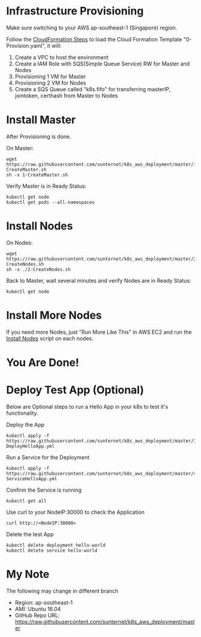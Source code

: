 # Infrastructure Provisioning
Make sure switching to your AWS ap-southeast-1 (Singapore) region. 

Follow the [CloudFormation Steps](./CloudFormation_Steps.jpg) to load the Cloud Formation Template "0-Provision.yaml", it will:
1. Create a VPC to host the environment
2. Create a IAM Role with SQS(Simple Queue Service) RW for Master and Nodes
3. Provisioning 1 VM for Master
4. Provisioning 2 VM for Nodes
5. Create a SQS Queue called "k8s.fifo" for transferring masterIP, jointoken, certhash from Master to Nodes

# Install Master
After Provisioning is done.

On Master:
```
wget https://raw.githubusercontent.com/sunternet/k8s_aws_deployment/master/1-CreateMaster.sh
sh -x 1-CreateMaster.sh
```
Verify Master is in Ready Status:
```
kubectl get node
kubectl get pods --all-namespaces
```
# Install Nodes
On Nodes:
```
wget https://raw.githubusercontent.com/sunternet/k8s_aws_deployment/master/2-CreateNodes.sh
sh -x ./2-CreateNodes.sh
```
Back to Master, wait several minutes and verify Nodes are in Ready Status:
```
kubectl get node
```

# Install More Nodes
If you need more Nodes, just "Run More Like This" in AWS EC2 and run the [Install Nodes](#install-nodes) script on each nodes.

# You Are Done!

# Deploy Test App (Optional)
Below are Optional steps to run a Hello App in your k8s to test it's functionality.

Deploy the App
```
kubectl apply -f https://raw.githubusercontent.com/sunternet/k8s_aws_deployment/master/3-DeployHelloApp.yml
```
Run a Service for the Deployment
```
kubectl apply -f https://raw.githubusercontent.com/sunternet/k8s_aws_deployment/master/4-ServiceHelloApp.yml
```
Confirm the Service is running
```
kubectl get all
```
Use curl to your NodeIP:30000 to check the Application
```
curl http://<NodeIP:30000>
```
Delete the test App
```
kubectl delete deployment hello-world
kubectl delete service hello-world
```
# My Note
 The following may change in different branch
 - Region: ap-southeast-1
 -  AMI: Ubuntu 16.04
 -  GitHub Repo URL: https://raw.githubusercontent.com/sunternet/k8s_aws_deployment/master